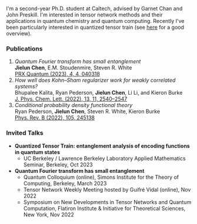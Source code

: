 I'm a second-year Ph.D. student at Caltech, advised by Garnet Chan and John Preskill. I'm interested in tensor network methods and their applications in quantum chemistry and quantum computing. Recently I've been particularly interested in quantized tensor train (see [here](https://tensornetwork.org/functions/) for a good overview).

### Publications
1. *Quantum Fourier transform has small entanglement*\
   **Jielun Chen**, E.M. Stoudenmire, Steven R. White\
   [PRX Quantum (2023), 4, 4, 040318](https://journals.aps.org/prxquantum/abstract/10.1103/PRXQuantum.4.040318)
2. *How well does Kohn–Sham regularizer work for weakly correlated systems?*\
   Bhupalee Kalita, Ryan Pederson, **Jielun Chen**, Li Li, and Kieron Burke\
   [J. Phys. Chem. Lett. (2022), 13, 11, 2540–2547](https://pubs.acs.org/doi/full/10.1021/acs.jpclett.2c00371)
3. *Conditional probability density functional theory*\
   Ryan Pederson, **Jielun Chen**, Steven R. White, Kieron Burke\
   [Phys. Rev. B (2022), 105, 245138](https://journals.aps.org/prb/abstract/10.1103/PhysRevB.105.245138)

### Invited Talks
- **Quantized Tensor Train: entanglement analysis of encoding functions in quantum states**
  - UC Berkeley / Lawrence Berkeley Laboratory Applied Mathematics Seminar, Berkeley, Oct 2023
- **Quantum Fourier transform has small entanglement**
  - Quantum Colloquium (online), Simons Institute for the Theory of Computing, Berkeley, March 2023
  - Tensor Network Weekly Meeting hosted by Guifré Vidal (online), Nov 2022
  - Symposium on New Developments in Tensor Networks and Quantum Computation, Flatiron Institute & Initiative for Theoretical Sciences, New York, Nov 2022


